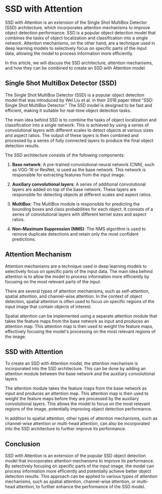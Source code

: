 # SSD with Attention

SSD with Attention is an extension of the Single Shot MultiBox Detector (SSD) architecture, which incorporates attention mechanisms to improve object detection performance. SSD is a popular object detection model that combines the tasks of object localization and classification into a single network. Attention mechanisms, on the other hand, are a technique used in deep learning models to selectively focus on specific parts of the input data, allowing the model to process information more efficiently.

In this article, we will discuss the SSD architecture, attention mechanisms, and how they can be combined to create an SSD with Attention model.

## Single Shot MultiBox Detector (SSD)

The Single Shot MultiBox Detector (SSD) is a popular object detection model that was introduced by Wei Liu et al. in their 2016 paper titled "SSD: Single Shot MultiBox Detector." The SSD model is designed to be fast and efficient, making it suitable for real-time object detection tasks.

The main idea behind SSD is to combine the tasks of object localization and classification into a single network. This is achieved by using a series of convolutional layers with different scales to detect objects at various sizes and aspect ratios. The output of these layers is then combined and processed by a series of fully connected layers to produce the final object detection results.

The SSD architecture consists of the following components:

1. **Base network**: A pre-trained convolutional neural network (CNN), such as VGG-16 or ResNet, is used as the base network. This network is responsible for extracting features from the input image.

2. **Auxiliary convolutional layers**: A series of additional convolutional layers are added on top of the base network. These layers are responsible for detecting objects at different scales and aspect ratios.

3. **MultiBox**: The MultiBox module is responsible for predicting the bounding boxes and class probabilities for each object. It consists of a series of convolutional layers with different kernel sizes and aspect ratios.

4. **Non-Maximum Suppression (NMS)**: The NMS algorithm is used to remove duplicate detections and retain only the most confident predictions.

## Attention Mechanism

Attention mechanisms are a technique used in deep learning models to selectively focus on specific parts of the input data. The main idea behind attention is to allow the model to process information more efficiently by focusing on the most relevant parts of the input.

There are several types of attention mechanisms, such as self-attention, spatial attention, and channel-wise attention. In the context of object detection, spatial attention is often used to focus on specific regions of the input image that contain objects of interest.

Spatial attention can be implemented using a separate attention module that takes the feature maps from the base network as input and produces an attention map. This attention map is then used to weight the feature maps, effectively focusing the model's processing on the most relevant regions of the image.

## SSD with Attention

To create an SSD with Attention model, the attention mechanism is incorporated into the SSD architecture. This can be done by adding an attention module between the base network and the auxiliary convolutional layers.

The attention module takes the feature maps from the base network as input and produces an attention map. This attention map is then used to weight the feature maps before they are processed by the auxiliary convolutional layers. This allows the model to focus on the most relevant regions of the image, potentially improving object detection performance.

In addition to spatial attention, other types of attention mechanisms, such as channel-wise attention or multi-head attention, can also be incorporated into the SSD architecture to further improve its performance.

## Conclusion

SSD with Attention is an extension of the popular SSD object detection model that incorporates attention mechanisms to improve its performance. By selectively focusing on specific parts of the input image, the model can process information more efficiently and potentially achieve better object detection results. This approach can be applied to various types of attention mechanisms, such as spatial attention, channel-wise attention, or multi-head attention, to further enhance the performance of the SSD model.

